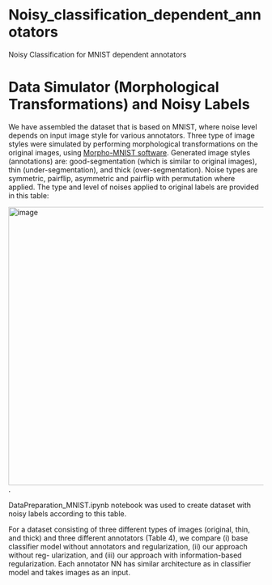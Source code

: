 # Noisy_classification_dependent_annotators
Noisy Classification for MNIST dependent annotators

# Data Simulator (Morphological Transformations) and Noisy Labels
We have assembled the dataset that is based on MNIST, where noise level depends on input image style for various annotators. Three type of image styles were simulated by performing morphological transformations on the original images, using [Morpho-MNIST software](https://github.com/dccastro/Morpho-MNIST). Generated image styles (annotations) are: good-segmentation (which is similar to original images), thin (under-segmentation), and thick (over-segmentation). Noise types are symmetric, pairflip, asymmetric and pairflip with permutation where applied. The type and level of noises applied to original labels are provided in this table: 

<img width="550" alt="image" src="https://github.com/Aigerim-aya/Noisy_classification_dependent_annotators/assets/95924311/cbbf08bf-d407-4933-8447-76a69e5b4ade">.

DataPreparation_MNIST.ipynb notebook was used to create dataset with noisy labels according to this table.







For a dataset consisting of three different types of images (original, thin, and thick) and three different annotators (Table 4), we compare (i) base classifier model without annotators and regularization, (ii) our approach without reg-
ularization, and (iii) our approach with information-based regularization. Each annotator NN has similar architecture as in classifier model and takes images as an input.

